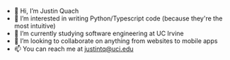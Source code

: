 - 👋 Hi, I’m Justin Quach
- 👀 I’m interested in writing Python/Typescript code (because they're the most intuitive) 
- 🌱 I’m currently studying software engineering at UC Irvine
- 💞️ I’m looking to collaborate on anything from websites to mobile apps
- 📫 You can reach me at justintq@uci.edu

<!---
justinquedible/justinquedible is a ✨ special ✨ repository because its `README.md` (this file) appears on your GitHub profile.
You can click the Preview link to take a look at your changes.
--->
